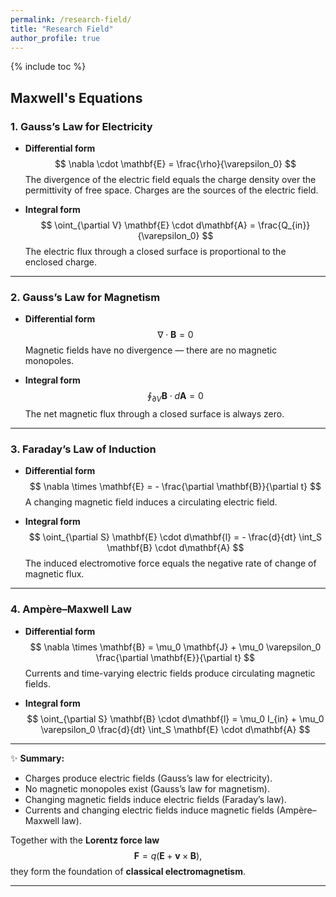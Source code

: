 ```yaml
---
permalink: /research-field/
title: "Research Field"
author_profile: true
---
```


{% include toc %}

## Maxwell's Equations

### **1. Gauss’s Law for Electricity**

* **Differential form**
  $$
  \nabla \cdot \mathbf{E} = \frac{\rho}{\varepsilon_0}
  $$
  The divergence of the electric field equals the charge density over the permittivity of free space. Charges are the sources of the electric field.

* **Integral form**
  $$
  \oint_{\partial V} \mathbf{E} \cdot d\mathbf{A} = \frac{Q_{in}}{\varepsilon_0}
  $$
  The electric flux through a closed surface is proportional to the enclosed charge.

---

### **2. Gauss’s Law for Magnetism**

* **Differential form**
  $$
  \nabla \cdot \mathbf{B} = 0
  $$
  Magnetic fields have no divergence — there are no magnetic monopoles.

* **Integral form**
  $$
  \oint_{\partial V} \mathbf{B} \cdot d\mathbf{A} = 0
  $$
  The net magnetic flux through a closed surface is always zero.

---

### **3. Faraday’s Law of Induction**

* **Differential form**
  $$
  \nabla \times \mathbf{E} = - \frac{\partial \mathbf{B}}{\partial t}
  $$
  A changing magnetic field induces a circulating electric field.

* **Integral form**
  $$
  \oint_{\partial S} \mathbf{E} \cdot d\mathbf{l} = - \frac{d}{dt} \int_S \mathbf{B} \cdot d\mathbf{A}
  $$
  The induced electromotive force equals the negative rate of change of magnetic flux.

---

### **4. Ampère–Maxwell Law**

* **Differential form**
  $$
  \nabla \times \mathbf{B} = \mu_0 \mathbf{J} + \mu_0 \varepsilon_0 \frac{\partial \mathbf{E}}{\partial t}
  $$
  Currents and time-varying electric fields produce circulating magnetic fields.

* **Integral form**
  $$
  \oint_{\partial S} \mathbf{B} \cdot d\mathbf{l} = \mu_0 I_{in} + \mu_0 \varepsilon_0 \frac{d}{dt} \int_S \mathbf{E} \cdot d\mathbf{A}
  $$

---

✨ **Summary:**

* Charges produce electric fields (Gauss’s law for electricity).
* No magnetic monopoles exist (Gauss’s law for magnetism).
* Changing magnetic fields induce electric fields (Faraday’s law).
* Currents and changing electric fields induce magnetic fields (Ampère–Maxwell law).

Together with the **Lorentz force law**
$$
\mathbf{F} = q(\mathbf{E} + \mathbf{v} \times \mathbf{B}),
$$
they form the foundation of **classical electromagnetism**.

---

